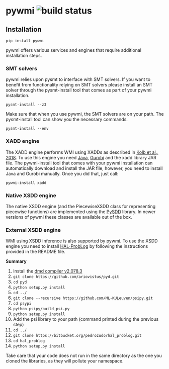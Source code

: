 # pywmi ![build status](https://travis-ci.org/samuelkolb/pywmi.svg?branch=master)
## Installation

    pip install pywmi

pywmi offers various services and engines that require additional installation steps.

### SMT solvers
pywmi relies upon pysmt to interface with SMT solvers. If you want to benefit from functionality relying on SMT solvers
please install an SMT solver through the pysmt-install tool that comes as part of your pywmi installation.

    pysmt-install --z3
    
Make sure that when you use pywmi, the SMT solvers are on your path. The pysmt-install tool can show you the necessary
commands.

    pysmt-install --env

### XADD engine
The XADD engine performs WMI using XADDs as described in [Kolb et al., 2018](https://www.ijcai.org/proceedings/2018/698).
To use this engine you need [Java](https://www.oracle.com/technetwork/java/javase/downloads/index.html), [Gurobi](https://www.gurobi.com) and the xadd library JAR file.
The pywmi-install tool that comes with your pywmi installation can automatically download and install the JAR file,
however, you need to install Java and Gurobi manually. Once you did that, just call:

    pywmi-install xadd


### Native XSDD engine
The native XSDD engine (and the PiecewiseXSDD class for representing piecewise functions) are implemented using the
[PySDD](https://github.com/wannesm/PySDD) library. In newer versions of pywmi these classes are available out of the
box.

### External XSDD engine
WMI using XSDD inference is also supported by pywmi. To use the XSDD engine you need to install
[HAL-ProbLog](https://bitbucket.org/pedrozudo/hal_problog) by following the instructions provided in the README file.

**Summary**
1. Install the [dmd compiler v2.078.3](http://downloads.dlang.org/releases/2.x/2.078.3/)
2. `git clone https://github.com/ariovistus/pyd.git`
3. `cd pyd`
4. `python setup.py install`
5. `cd ../`
6. `git clone --recursive https://github.com/ML-KULeuven/psipy.git`
7. `cd psypi`
8. `python psipy/build_psi.py`
9. `python setup.py install`
10. Add the psi library to your path (command printed during the previous step)
11. `cd ../`
12. `git clone https://bitbucket.org/pedrozudo/hal_problog.git`
13. `cd hal_problog`
14. `python setup.py install`

Take care that your code does not run in the same directory as the one you cloned the libraries, as they will pollute
your namespace.